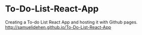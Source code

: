 # To-Do-List-React-App
Creating a To-do List React App and hosting it with Github pages.  http://samuelidehen.github.io/To-Do-List-React-App
